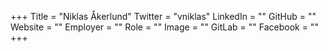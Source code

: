 +++
Title = "Niklas Åkerlund"
Twitter = "vniklas"
LinkedIn = ""
GitHub = ""
Website = ""
Employer = ""
Role = ""
Image = ""
GitLab = ""
Facebook = ""
+++
